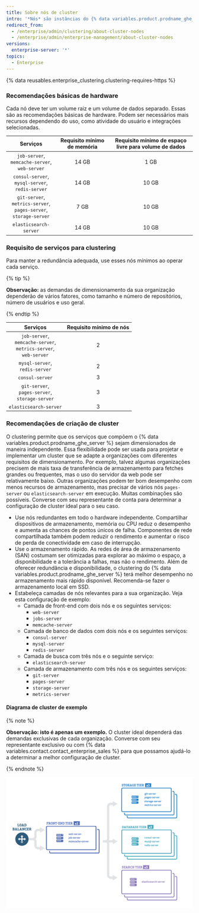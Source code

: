 ```yaml
---
title: Sobre nós de cluster
intro: '*Nós* são instâncias do {% data variables.product.prodname_ghe_server %} que operam em um cluster. Cada nó executa um conjunto de serviços fornecidos para o cluster e, consequentemente, para os usuários.'
redirect_from:
  - /enterprise/admin/clustering/about-cluster-nodes
  - /enterprise/admin/enterprise-management/about-cluster-nodes
versions:
  enterprise-server: '*'
topics:
  - Enterprise
---
```


{% data reusables.enterprise_clustering.clustering-requires-https %}

### Recomendações básicas de hardware
Cada nó deve ter um volume raiz e um volume de dados separado. Essas são as recomendações básicas de hardware. Podem ser necessários mais recursos dependendo do uso, como atividade do usuário e integrações selecionadas.

|                                            Serviços                                            | Requisito mínimo de memória | Requisito mínimo de espaço livre para volume de dados |
|:----------------------------------------------------------------------------------------------:|:---------------------------:|:-----------------------------------------------------:|
|               `job-server`,<br/>`memcache-server`,<br/>`web-server`                |            14 GB            |                         1 GB                          |
|              `consul-server`,<br/>`mysql-server`,<br/>`redis-server`               |            14 GB            |                         10 GB                         |
| `git-server`,<br/>`metrics-server`,<br/>`pages-server`,<br/>`storage-server` |            7 GB             |                         10 GB                         |
|                                     `elasticsearch-server`                                     |            14 GB            |                         10 GB                         |

### Requisito de serviços para clustering
Para manter a redundância adequada, use esses nós mínimos ao operar cada serviço.

{% tip %}

**Observação:** as demandas de dimensionamento da sua organização dependerão de vários fatores, como tamanho e número de repositórios, número de usuários e uso geral.

{% endtip %}

|                                           Serviços                                            | Requisito mínimo de nós |
|:---------------------------------------------------------------------------------------------:|:-----------------------:|
| `job-server`,<br/>`memcache-server`,<br/>`metrics-server`,<br/>`web-server` |            2            |
|                           `mysql-server`,<br/>`redis-server`                            |            2            |
|                                        `consul-server`                                        |            3            |
|              `git-server`,<br/>`pages-server`,<br/>`storage-server`               |            3            |
|                                    `elasticsearch-server`                                     |            3            |

### Recomendações de criação de cluster

O clustering permite que os serviços que compõem o {% data variables.product.prodname_ghe_server %} sejam dimensionados de maneira independente. Essa flexibilidade pode ser usada para projetar e implementar um cluster que se adapte a organizações com diferentes requisitos de dimensionamento. Por exemplo, talvez algumas organizações precisem de mais taxa de transferência de armazenamento para fetches grandes ou frequentes, mas o uso do servidor da web pode ser relativamente baixo. Outras organizações podem ter bom desempenho com menos recursos de armazenamento, mas precisar de vários nós `pages-server` ou `elasticsearch-server` em execução. Muitas combinações são possíveis. Converse com seu representante de conta para determinar a configuração de cluster ideal para o seu caso.

- Use nós redundantes em todo o hardware independente. Compartilhar dispositivos de armazenamento, memória ou CPU reduz o desempenho e aumenta as chances de pontos únicos de falha. Componentes de rede compartilhada também podem reduzir o rendimento e aumentar o risco de perda de conectividade em caso de interrupção.
- Use o armazenamento rápido. As redes de área de armazenamento (SAN) costumam ser otimizadas para explorar ao máximo o espaço, a disponibilidade e a tolerância a falhas, mas não o rendimento. Além de oferecer redundância e disponibilidade, o clustering do {% data variables.product.prodname_ghe_server %} terá melhor desempenho no armazenamento mais rápido disponível. Recomenda-se fazer o armazenamento local em SSD.
- Estabeleça camadas de nós relevantes para a sua organização. Veja esta configuração de exemplo:
  - Camada de front-end com dois nós e os seguintes serviços:
    - `web-server`
    - `jobs-server`
    - `memcache-server`
  - Camada de banco de dados com dois nós e os seguintes serviços:
    - `consul-server`
    - `mysql-server`
    - `redis-server`
  - Camada de busca com três nós e o seguinte serviço:
    - `elasticsearch-server`
  - Camada de armazenamento com três nós e os seguintes serviços:
    - `git-server`
    - `pages-server`
    - `storage-server`
    - `metrics-server`

#### Diagrama de cluster de exemplo
{% note %}

**Observação: isto é apenas um exemplo.** O cluster ideal dependerá das demandas exclusivas de cada organização. Converse com seu representante exclusivo ou com {% data variables.contact.contact_enterprise_sales %} para que possamos ajudá-lo a determinar a melhor configuração de cluster.

{% endnote %}

<img src="/assets/images/enterprise/cluster/cluster-diagram.png" alt="Cluster de exemplo" style="width: 800px;border:0" />
